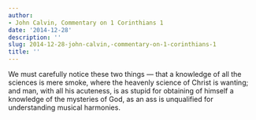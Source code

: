 ```yaml
---
author:
- John Calvin, Commentary on 1 Corinthians 1
date: '2014-12-28'
description: ''
slug: 2014-12-28-john-calvin,-commentary-on-1-corinthians-1
title: ''
---
```

We must carefully notice these two things — that a knowledge of all the sciences is mere smoke, where the heavenly science of Christ is wanting; and man, with all his acuteness, is as stupid for obtaining of himself a knowledge of the mysteries of God, as an ass is unqualified for understanding musical harmonies.



